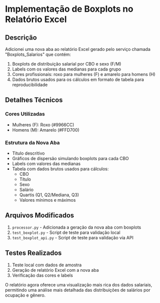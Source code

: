 # Implementação de Boxplots no Relatório Excel

## Descrição

Adicionei uma nova aba ao relatório Excel gerado pelo serviço chamada "Boxplots_Salarios" que contém:

1. Boxplots de distribuição salarial por CBO e sexo (F/M)
2. Labels com os valores das medianas para cada grupo
3. Cores profissionais: roxo para mulheres (F) e amarelo para homens (H)
4. Dados brutos usados para os cálculos em formato de tabela para reproducibilidade

## Detalhes Técnicos

### Cores Utilizadas
- Mulheres (F): Roxo (#9966CC)
- Homens (M): Amarelo (#FFD700)

### Estrutura da Nova Aba
- Título descritivo
- Gráficos de dispersão simulando boxplots para cada CBO
- Labels com valores das medianas
- Tabela com dados brutos usados para cálculos:
  - CBO
  - Título
  - Sexo
  - Salário
  - Quartis (Q1, Q2/Mediana, Q3)
  - Valores mínimos e máximos

## Arquivos Modificados

1. `processor.py` - Adicionada a geração da nova aba com boxplots
2. `test_boxplot.py` - Script de teste para validação local
3. `test_boxplot_api.py` - Script de teste para validação via API

## Testes Realizados

1. Teste local com dados de amostra
2. Geração de relatório Excel com a nova aba
3. Verificação das cores e labels

O relatório agora oferece uma visualização mais rica dos dados salariais, permitindo uma análise mais detalhada das distribuições de salários por ocupação e gênero.